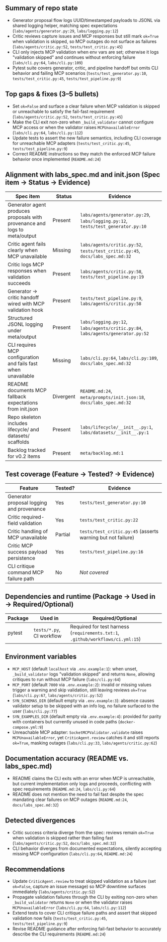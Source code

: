 ## Summary of repo state
- Generator proposal flow logs UUID/timestamped payloads to JSONL via shared logging helper, matching spec expectations (`labs/agents/generator.py:29`, `labs/logging.py:12`)
- Critic reviews capture issues and MCP responses but still mark `ok=True` when validation is skipped, so MCP outages do not surface as failures (`labs/agents/critic.py:52`, `tests/test_critic.py:45`)
- CLI only injects MCP validation when env vars are set; otherwise it logs "validation skipped" and continues without enforcing failure (`labs/cli.py:64`, `labs/cli.py:109`)
- Pytest suite covers generator, critic, and pipeline handoff but omits CLI behavior and failing MCP scenarios (`tests/test_generator.py:10`, `tests/test_critic.py:45`, `tests/test_pipeline.py:9`)

## Top gaps & fixes (3–5 bullets)
- Set `ok=False` and surface a clear failure when MCP validation is skipped or unreachable to satisfy the fail-fast requirement (`labs/agents/critic.py:52`, `tests/test_critic.py:45`)
- Make the CLI exit non-zero when `_build_validator` cannot configure MCP access or when the validator raises `MCPUnavailableError` (`labs/cli.py:64`, `labs/cli.py:112`)
- Update tests to assert the new failure semantics, including CLI coverage for unreachable MCP adapters (`tests/test_critic.py:45`, `tests/test_pipeline.py:9`)
- Correct README instructions so they match the enforced MCP failure behavior once implemented (`README.md:24`)

## Alignment with labs_spec.md and init.json (Spec item → Status → Evidence)
| Spec item | Status | Evidence |
| --- | --- | --- |
| Generator agent produces proposals with provenance and logs to meta/output | Present | `labs/agents/generator.py:29`, `labs/logging.py:12`, `tests/test_generator.py:10` |
| Critic agent fails clearly when MCP unavailable | Missing | `labs/agents/critic.py:52`, `tests/test_critic.py:45`, `docs/labs_spec.md:32` |
| Critic logs MCP responses when validation succeeds | Present | `labs/agents/critic.py:58`, `tests/test_pipeline.py:19` |
| Generator → critic handoff wired with MCP validation hook | Present | `tests/test_pipeline.py:9`, `labs/agents/critic.py:58` |
| Structured JSONL logging under meta/output | Present | `labs/logging.py:12`, `labs/agents/critic.py:84`, `labs/agents/generator.py:52` |
| CLI requires MCP configuration and fails fast when unavailable | Missing | `labs/cli.py:64`, `labs/cli.py:109`, `docs/labs_spec.md:32` |
| README documents MCP fallback expectations from init.json | Divergent | `README.md:24`, `meta/prompts/init.json:18`, `docs/labs_spec.md:32` |
| Repo skeleton includes lifecycle/ and datasets/ scaffolds | Present | `labs/lifecycle/__init__.py:1`, `labs/datasets/__init__.py:1` |
| Backlog tracked for v0.2 items | Present | `meta/backlog.md:1` |

## Test coverage (Feature → Tested? → Evidence)
| Feature | Tested? | Evidence |
| --- | --- | --- |
| Generator proposal logging and provenance | Yes | `tests/test_generator.py:10` |
| Critic required-field validation | Yes | `tests/test_critic.py:22` |
| Critic handling of MCP unavailable | Partial | `tests/test_critic.py:45` (asserts warning but not failure) |
| Critic MCP success payload persistence | Yes | `tests/test_pipeline.py:16` |
| CLI critique command MCP failure path | No | _Not covered_ |

## Dependencies and runtime (Package → Used in → Required/Optional)
| Package | Used in | Required/Optional |
| --- | --- | --- |
| pytest | `tests/*.py`, CI workflow | Required for test harness (`requirements.txt:1`, `.github/workflows/ci.yml:15`) |

## Environment variables
- `MCP_HOST` (default `localhost` via `.env.example:1`): when unset, `_build_validator` logs "validation skipped" and returns `None`, allowing critiques to run without MCP failure (`labs/cli.py:64`)
- `MCP_PORT` (default `7000` via `.env.example:2`): invalid or missing values trigger a warning and skip validation, still leaving reviews `ok=True` (`labs/cli.py:67`, `labs/agents/critic.py:52`)
- `SYN_SCHEMAS_DIR` (default empty via `.env.example:3`): absence causes validator setup to be skipped with an info log, no failure surfaced to the user (`labs/cli.py:77`)
- `SYN_EXAMPLES_DIR` (default empty via `.env.example:4`): provided for parity with containers but currently unused in code paths (`docker-compose.yml:9`)
- Unreachable MCP adapter: `SocketMCPValidator.validate` raises `MCPUnavailableError`, yet `CriticAgent.review` catches it and still reports `ok=True`, masking outages (`labs/cli.py:33`, `labs/agents/critic.py:62`)

## Documentation accuracy (README vs. labs_spec.md)
- README claims the CLI exits with an error when MCP is unreachable, but current implementation only logs and proceeds, conflicting with spec requirements (`README.md:24`, `labs/cli.py:64`)
- README does not mention the need to fail fast despite the spec mandating clear failures on MCP outages (`README.md:24`, `docs/labs_spec.md:32`)

## Detected divergences
- Critic success criteria diverge from the spec: reviews remain `ok=True` when validation is skipped rather than failing fast (`labs/agents/critic.py:52`, `docs/labs_spec.md:32`)
- CLI behavior diverges from documented expectations, silently accepting missing MCP configuration (`labs/cli.py:64`, `README.md:24`)

## Recommendations
- Update `CriticAgent.review` to treat skipped validation as a failure (set `ok=False`, capture an issue message) so MCP downtime surfaces immediately (`labs/agents/critic.py:52`)
- Propagate validation failures through the CLI by exiting non-zero when `_build_validator` returns `None` or when the validator raises `MCPUnavailableError` (`labs/cli.py:64`, `labs/cli.py:112`)
- Extend tests to cover CLI critique failure paths and assert that skipped validation now fails (`tests/test_critic.py:45`, `tests/test_pipeline.py:9`)
- Revise README guidance after enforcing fail-fast behavior to accurately describe the CLI requirements (`README.md:24`)
